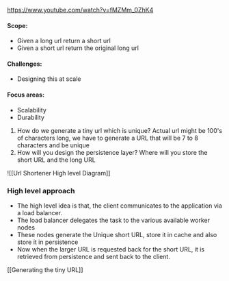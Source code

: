 https://www.youtube.com/watch?v=fMZMm_0ZhK4

#### Scope:
- Given a long url return a short url
- Given a short url return the original long url
#### Challenges: 
- Designing this at scale
#### Focus areas:
- Scalability
- Durability

1. How do we generate a tiny url which is unique? Actual url might be 100's of characters long, we have to generate a URL that will be 7 to 8 characters and be unique
2. How will you design the persistence layer? Where will you store the short URL and the long URL

![[Url Shortener High level Diagram]]

### High level approach

- The high level idea is that, the client communicates to the application via a load balancer.
- The load balancer delegates the task to the various available worker nodes
- These nodes generate the Unique short URL, store it in cache and also store it in persistence
- Now when the larger URL is requested back for the short URL, it is retrieved from persistence and sent back to the client.

[[Generating the tiny URL]]